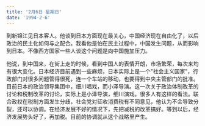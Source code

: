 ```yaml
---
title: '2月6日 星期日'
date: '1994-2-6'
---
```

到新锦江见日本客人。他谈到日本方面现在最关心，中国经济现在自由化了，以后政治的民主化如何与之配合。我看他是怕在民主过程中，中国发生问题，从而影响到日本。不像西方国家一些人谈这个问题是向中国施加压力。

他说，到中国来，在街上走的时候，看到中国人的表情开朗，市场繁荣，每次来均有很大变化。日本经济目前遇到一些麻烦，日本实际上是一个"社会主义国家"，行政部门对很多问题管得很死，连一个车站的移动，也要得到中央主管部门的批准。目前日本的政治领导集团中，细川唱戏，而小泽导演。这一次关于政治体制改革的讨论和税制改革的讨论，实际上是小泽导演，细川演戏。很多人有这样的看法。联合政权在税制方面发生分歧，社会党对征收消费税有不同意见，他认为不会导致分裂，还可以协调。在经济发展不好的情况下，先把减税的改革搞好。等到以后，经济发展势头好了，再加税。目前的协调就从这个战略里产生。